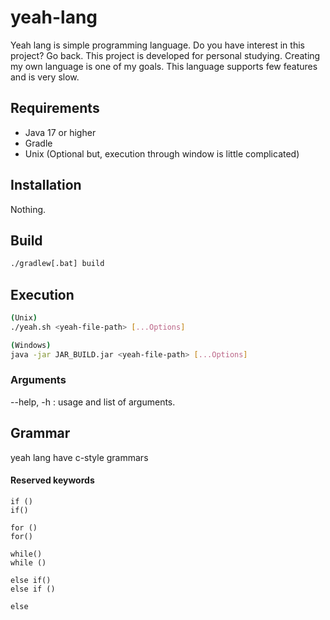 # yeah-lang
Yeah lang is simple programming language.
Do you have interest in this project? Go back.
This project is developed for personal studying.
Creating my own language is one of my goals. This language supports
few features and is very slow.


## Requirements
- Java 17 or higher
- Gradle
- Unix (Optional but, execution through window is little complicated)

## Installation
Nothing.

## Build
```bash
./gradlew[.bat] build
```

## Execution
```bash
(Unix)
./yeah.sh <yeah-file-path> [...Options]

(Windows)
java -jar JAR_BUILD.jar <yeah-file-path> [...Options]
```

### Arguments
--help, -h : usage and list of arguments.

## Grammar
yeah lang have c-style grammars
#### Reserved keywords
```
if ()
if()

for ()
for()

while()
while ()

else if()
else if ()

else
```
